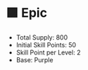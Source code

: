 # 🟪 Epic



* Total Supply: 800
* Initial Skill Points: 50
* Skill Point per Level: 2
* Base: Purple
